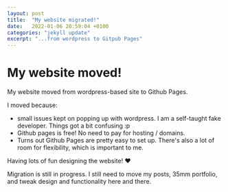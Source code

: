 ```yaml
---
layout: post
title:  "My website migrated!"
date:   2022-01-06 20:59:04 +0100
categories: "jekyll update"
excerpt: "...from wordpress to Gitpub Pages"
---
```

# My website moved!

My website moved from wordpress-based site to Github Pages.

I moved because:
* small issues kept on popping up with wordpress. I am a self-taught fake developer. Things got a bit confusing :p 
* Github pages is free! No need to pay for hosting / domains.
* Turns out Github Pages are pretty easy to set up. There's also a lot of room for flexibility, which is important to me.

Having lots of fun designing the website! ♥️

Migration is still in progress. I still need to move my posts, 35mm portfolio, and tweak design and functionality here and there. 